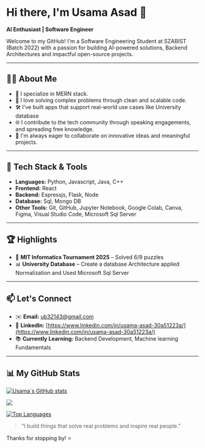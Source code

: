 # Hi there, I'm Usama Asad 👋

**AI Enthusiast | Software Engineer**

Welcome to my GitHub! I'm a Software Engineering Student at SZABIST (Batch 2022) with a passion for building AI-powered solutions, Backend Architectures and impactful open-source projects.

---

## 👩‍💻 About Me

- 🎯 I specialize in MERN stack.
- 🧠 I love solving complex problems through clean and scalable code.
- 🛠️ I've built apps that support real-world use cases like University database
- 🌐 I contribute to the tech community through speaking engagements, and spreading free knowledge.
- 🚀 I'm always eager to collaborate on innovative ideas and meaningful projects.

---

## 🔧 Tech Stack & Tools

- **Languages:** Python, Javascript, Java, C++  
- **Frontend:** React 
- **Backend:** Expressjs, Flask, Node
- **Database:** Sql, Mongo DB
- **Other Tools:** Git, GitHub, Jupyter Notebook, Google Colab, Canva, Figma, Visual Studio Code, Microsoft Sql Server


---

## 🏆 Highlights

- 🧩 **MIT Informatics Tournament 2025** – Solved 6/9 puzzles  
- 📊 **University Database** – Create a database Architecture applied Normalization and Used Microsoft Sql Server  
---

## 📫 Let's Connect

- ✉️ **Email:** [ub32143@gmail.com](mailto:ub32143@gmail.com)  
- 💼 **LinkedIn:** [https://www.linkedin.com/in/usama-asad-30a51223a/](https://www.linkedin.com/in/usama-asad-30a51223a/)  
- 📚 **Currently Learning:** Backend Development, Machine learning Fundamentals  

---

## 📊 My GitHub Stats

<a href="https://github.com/Usama-asad"><img src="https://github-readme-stats.vercel.app/api?username=Usama-asad&show_icons=true&hide=&count_private=true&title_color=0891b2&text_color=ffffff&icon_color=0891b2&bg_color=1c1917&hide_border=true&show_icons=true" alt="Usama`s GitHub stats" /></a>

<a href="https://github.com/Usama-asad"><img src="https://github-readme-streak-stats.herokuapp.com/?user=Usama-asad&stroke=ffffff&background=1c1917&ring=0891b2&fire=0891b2&currStreakNum=ffffff&currStreakLabel=0891b2&sideNums=ffffff&sideLabels=ffffff&dates=ffffff&hide_border=true" /></a>

<a href="https://github.com/Usama-asad" align="left"><img src="https://github-readme-stats.vercel.app/api/top-langs/?username=Usama-asad&langs_count=10&title_color=0891b2&text_color=ffffff&icon_color=0891b2&bg_color=1c1917&hide_border=true&locale=en&custom_title=Top%20Languages" alt="Top Languages" /></a>


> “I build things that solve real problems and inspire real people.”

Thanks for stopping by! ⭐️
